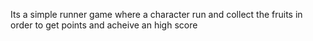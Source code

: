 Its a simple runner game where a character run and collect the fruits in order to get points and acheive an high score
